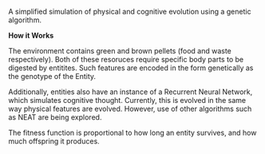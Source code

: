 A simplified simulation of physical and cognitive evolution using a genetic algorithm. 

**How it Works**

The environment contains green and brown pellets (food and waste respectively). Both of these resoruces require specific body parts to be digested by entitites. Such features are encoded in the form genetically as the genotype of the Entity. 

Additionally, entities also have an instance of a Recurrent Neural Network, which simulates cognitive thought. Currently, this is evolved in the same way physical features are evolved. However, use of other algorithms such as NEAT are being explored.

The fitness function is proportional to how long an entity survives, and how much offspring it produces.
